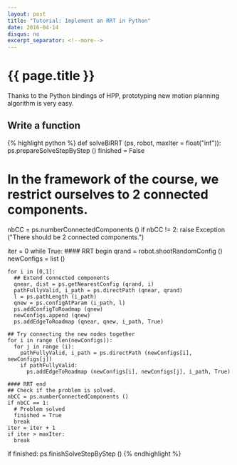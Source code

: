 ```yaml
---
layout: post
title: "Tutorial: Implement an RRT in Python"
date: 2016-04-14
disqus: no
excerpt_separator: <!--more-->
---
```


# {{ page.title }}

Thanks to the Python bindings of HPP, prototyping new motion planning algorithm
is very easy.

<!--more-->

## Write a function

{% highlight python %}
def solveBiRRT (ps, robot, maxIter = float("inf")):
  ps.prepareSolveStepByStep ()
  finished = False

  # In the framework of the course, we restrict ourselves to 2 connected components.
  nbCC = ps.numberConnectedComponents ()
  if nbCC != 2:
    raise Exception ("There should be 2 connected components.")

  iter = 0
  while True:
    #### RRT begin
    qrand = robot.shootRandomConfig ()
    newConfigs = list ()

    for i in [0,1]:
      ## Extend connected components
      qnear, dist = ps.getNearestConfig (qrand, i)
      pathFullyValid, i_path = ps.directPath (qnear, qrand)
      l = ps.pathLength (i_path)
      qnew = ps.configAtParam (i_path, l)
      ps.addConfigToRoadmap (qnew)
      newConfigs.append (qnew)
      ps.addEdgeToRoadmap (qnear, qnew, i_path, True)

    ## Try connecting the new nodes together
    for i in range (len(newConfigs)):
      for j in range (i):
        pathFullyValid, i_path = ps.directPath (newConfigs[i], newConfigs[j])
        if pathFullyValid:
          ps.addEdgeToRoadmap (newConfigs[i], newConfigs[j], i_path, True)

    #### RRT end
    ## Check if the problem is solved.
    nbCC = ps.numberConnectedComponents ()
    if nbCC == 1:
      # Problem solved
      finished = True
      break
    iter = iter + 1
    if iter > maxIter:
      break
  if finished:
      ps.finishSolveStepByStep ()
{% endhighlight %}
